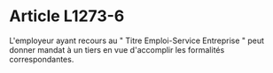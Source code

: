 # Article L1273-6

L'employeur ayant recours au " Titre Emploi-Service Entreprise " peut donner mandat à un tiers en vue d'accomplir les formalités correspondantes.